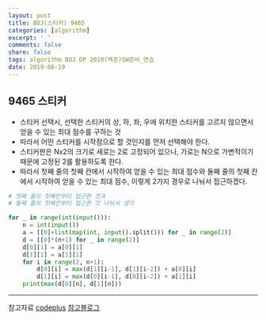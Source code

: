 ```yaml
---
layout: post
title: BOJ(스티커) 9465
categories: [algorithm]
excerpt: ' '
comments: false
share: false
tags: algorithm BOJ DP 2019(백준)SW준비_연습
date: 2019-08-19
---
```


## 9465 스티커

- 스티커 선택시, 선택한 스티커의 상, 하, 좌, 우에 위치한 스티커를 고르지 않으면서 얻을 수 있는 최대 점수를 구하는 것
- 따라서 어떤 스티커를 시작점으로 할 것인지를 먼저 선택해야 한다.
- 스티커판은 Nx2의 크기로 세로는 2로 고정되어 있으나, 가로는 N으로 가변적이기 때문에 고정된 2를 활용하도록 한다.
- 따라서 첫째 줄의 첫째 칸에서 시작하여 얻을 수 있는 최대 점수와 둘째 줄의 첫째 칸에서 시작하여 얻을 수 있는 최대 점수, 이렇게 2가지 경우로 나눠서 접근하겠다.

```python
# 첫째 줄의 첫째칸부터 접근한 것과
# 둘째 줄의 첫쨰칸부터 접근한 것 나눠서 생각

for _ in range(int(input())):
    n = int(input())
    a = [[0]+list(map(int, input().split())) for _ in range(2)]
    d = [[0]*(n+1) for _ in range(2)]
    d[0][1] = a[0][1]
    d[1][1] = a[1][1]
    for i in range(2, n+1):
        d[0][i] = max(d[1][i-1], d[1][i-2]) + a[0][i]
        d[1][i] = max(d[0][i-1], d[0][i-2]) + a[1][i]
    print(max(d[0][n], d[1][n]))

```

---

참고자료
[codeplus](https://code.plus/course/33)
[참고블로그](https://blog.naver.com/PostView.nhn?blogId=occidere&logNo=220786307316&parentCategoryNo=&categoryNo=7&viewDate=&isShowPopularPosts=false&from=postView)

